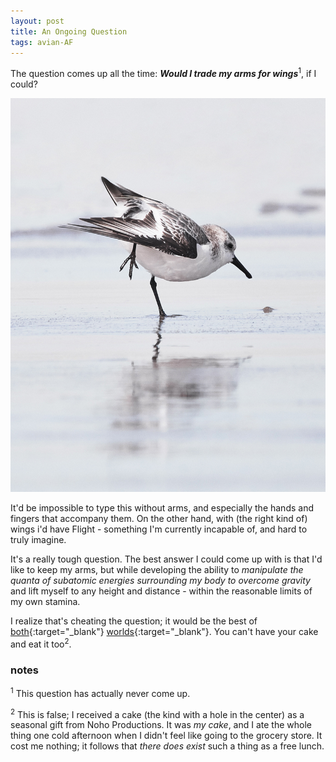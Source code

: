 ```yaml
---
layout: post
title: An Ongoing Question
tags: avian-AF
---
```


The question comes up all the time: **_Would I trade my arms for wings_**<sup>1</sup>, if I could? 

![sanderling at Breezy Point](/images/2018-0213-breezy-0618-V.jpg)

It'd be impossible to type this without arms, and especially the hands and fingers that accompany them. On the other hand, with (the right kind of) wings i'd have Flight - something I'm currently incapable of, and hard to truly imagine. 

It's a really tough question. The best answer I could come up with is that I'd like to keep my arms, but while developing the ability to _manipulate the quanta of subatomic energies surrounding my body to overcome gravity_ and lift myself to any height and distance - within the reasonable limits of my own stamina.

I realize that's cheating the question; it would be the best of [both](https://en.wikipedia.org/wiki/General_relativity){:target="_blank"} [worlds](https://en.wikipedia.org/wiki/Quantum_mechanics){:target="_blank"}. You can't have your cake and eat it too<sup>2</sup>.

### notes

<sup>1</sup> This question has actually never come up.

<sup>2</sup> This is false; I received a cake (the kind with a hole in the center) as a seasonal gift from Noho Productions. It was _my cake_, and I ate the whole thing one cold afternoon when I didn't feel like going to the grocery store. It cost me nothing; it follows that _there does exist_ such a thing as a free lunch.
